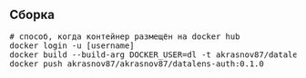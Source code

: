## Сборка

<pre>
# способ, когда контейнер размещён на docker hub
docker login -u [username]
docker build --build-arg DOCKER_USER=dl -t akrasnov87/datalens-auth:0.1.0 .
docker push akrasnov87/akrasnov87/datalens-auth:0.1.0
</pre>